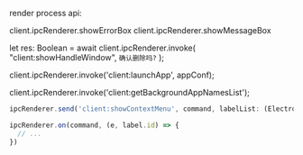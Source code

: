 render process api:

client.ipcRenderer.showErrorBox
client.ipcRenderer.showMessageBox

<!-- 弹窗提示 -->
let res: Boolean = await client.ipcRenderer.invoke(
"client:showHandleWindow",
`确认删除吗?`
);

client.ipcRenderer.invoke('client:launchApp', <IAppConfiguraiton>appConf);

<!-- res: AppItemName[] -->
client.ipcRenderer.invoke('client:getBackgroundAppNamesList');

```js
ipcRenderer.send('client:showContextMenu', command, labelList: (Electron.MenuItemConstructorOptions | Electron.MenuItem)[]);

ipcRenderer.on(command, (e, label.id) => {
  // ...
})
```
